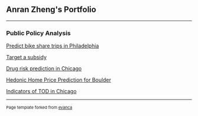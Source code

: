 ## Anran Zheng's Portfolio

---

### Public Policy Analysis

[Predict bike share trips in Philadelphia](/md/indego_bikeshare_prediction)

[Target a subsidy](/md/HomeCredit)

[Drug risk prediction in Chicago](/md/Chicagodrug)

[Hedonic Home Price Prediction for Boulder](/md/BoulderHousingPrice)

[Indicators of TOD in Chicago](/md/ChicagoTOD)



---
<p style="font-size:11px">Page template forked from <a href="https://github.com/evanca/quick-portfolio">evanca</a></p>
<!-- Remove above link if you don't want to attribute -->
